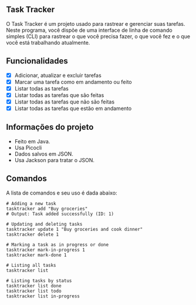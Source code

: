 ## Task Tracker

O Task Tracker é um projeto usado para rastrear e gerenciar suas tarefas. Neste programa, você dispõe de uma interface de linha de comando simples (CLI) para rastrear o que você precisa fazer, o que você fez e o que você está trabalhando atualmente.

## Funcionalidades

- [x] Adicionar, atualizar e excluir tarefas
- [x] Marcar uma tarefa como em andamento ou feito
- [x] Listar todas as tarefas
- [x] Listar todas as tarefas que são feitas
- [x] Listar todas as tarefas que não são feitas
- [x] Listar todas as tarefas que estão em andamento

## Informações do projeto

- Feito em Java.
- Usa Picocli
- Dados salvos em JSON.
- Usa Jackson para tratar o JSON.

## Comandos

A lista de comandos e seu uso é dada abaixo:

```shell
# Adding a new task
tasktracker add "Buy groceries"
# Output: Task added successfully (ID: 1)

# Updating and deleting tasks
tasktracker update 1 "Buy groceries and cook dinner"
tasktracker delete 1

# Marking a task as in progress or done
tasktracker mark-in-progress 1
tasktracker mark-done 1

# Listing all tasks
tasktracker list

# Listing tasks by status
tasktracker list done
tasktracker list todo
tasktracker list in-progress
```
